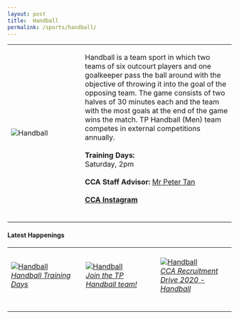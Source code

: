 ```yaml
---
layout: post
title:  Handball
permalink: /sports/handball/
---
```


<table>
    <tr>
        <td style="width:33%"><image src="/images/CCA_handball.jpg" style="display:block;margin-left:auto;margin-right:auto;" alt="Handball"></image></td>
        <td>
            <p>
                Handball is a team sport in which two teams of six outcourt players and one goalkeeper pass the ball around with the objective of throwing it into the goal of the opposing team. The game consists of two halves of 30 minutes each and the team with the most goals at the end of the game wins the match. TP Handball (Men) team competes in external competitions annually.<br>
                <br>
                <b>Training Days:</b><br>
                Saturday, 2pm<br>
                <br>
                <b>CCA Staff Advisor:</b> <a href="mailto:Peter_TAN@TP.EDU.SG">Mr Peter Tan</a><br>
                <br>
                <a href="https://www.instagram.com/tphandball/"><b>CCA Instagram</b></a><br>
                <br>
            </p>
        </td>
    </tr>
</table>

#### Latest Happenings

<table>
    <tr>
        <td style="width:33%"><br>
            <a href="https://www.instagram.com/p/COKRXgPnn2E/">
                <image src="/images/CCA-handball-ig4.png" style="display:block;margin-left:auto;margin-right:auto;" alt="Handball">
                <h6 style="margin-top:0%">Handball Training Days</h6>
                </image>
            </a>
        </td>
        <td style="width:33%"><br>
            <a href="https://www.instagram.com/p/B_uhDNTHeh2/">
                <image src="/images/CCA-Handball_IG1.png" style="display:block;margin-left:auto;margin-right:auto;" alt="Handball">
                <h6 style="margin-top:0%">Join the TP Handball team!</h6>
                </image>
            </a>
        </td>
        <td style="width:33%"><br>
            <a href="https://www.instagram.com/p/B_Sr3T8nddV/">
                <image src="/images/CCA-Handball_IG2.png" style="display:block;margin-left:auto;margin-right:auto;" alt="Handball">
                <h6 style="margin-top:0%">CCA Recruitment Drive 2020 - Handball</h6>
                </image>
            </a>
        </td>
    </tr>
</table>
